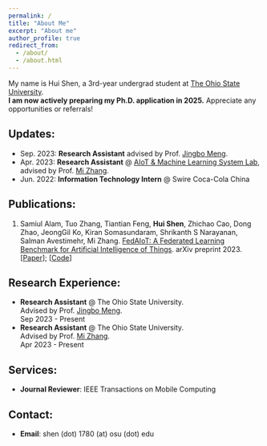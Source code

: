 ```yaml
---
permalink: /
title: "About Me"
excerpt: "About me"
author_profile: true
redirect_from: 
  - /about/
  - /about.html
---
```

My name is Hui Shen, a 3rd-year undergrad student at [The Ohio State University](https://www.osu.edu/).<br/>
**I am now actively preparing my Ph.D. application in 2025.** Appreciate any opportunities or referrals!
<br />

## Updates:
* Sep. 2023: **Research Assistant** advised by Prof. [Jingbo Meng](https://sites.google.com/view/jingbomeng).
* Apr. 2023: **Research Assistant** @ [AIoT & Machine Learning System Lab](https://aiot-mlsys-lab.github.io/), advised by Prof. [Mi Zhang](https://mi-zhang.github.io/).
* Jun. 2022: **Information Technology Intern** @ Swire Coca-Cola China

## Publications:
1. Samiul Alam, Tuo Zhang, Tiantian Feng, **Hui Shen**, Zhichao Cao, Dong Zhao, JeongGil Ko, Kiran Somasundaram, Shrikanth S Narayanan, Salman Avestimehr, Mi Zhang. <u>FedAIoT: A Federated Learning Benchmark for Artificial Intelligence of Things</u>. arXiv preprint 2023. <br /> [[Paper](https://arxiv.org/pdf/2310.00109.pdf)]; [[Code](https://github.com/AIoT-MLSys-Lab/FedAIoT)]

## Research Experience:
* **Research Assistant** @ The Ohio State University.<br />
  Advised by Prof. [Jingbo Meng](https://sites.google.com/view/jingbomeng).<br />
  Sep 2023 - Present 
* **Research Assistant** @ The Ohio State University.<br />
  Advised by Prof. [Mi Zhang](https://mi-zhang.github.io/).<br />
  Apr 2023 - Present

## Services:
* **Journal Reviewer**: IEEE Transactions on Mobile Computing

## Contact:
* **Email**: shen (dot) 1780 (at) osu (dot) edu

<script type="text/javascript" id="clustrmaps" src="//cdn.clustrmaps.com/map_v2.js?cl=0e1633&w=300&t=tt&d=73bfpiEtHFFHMFzOQY5gk7O9ln815iPEqFytwcJVQPQ&co=0b4975&cmo=3acc3a&cmn=ff5353&ct=cdd4d9"></script>